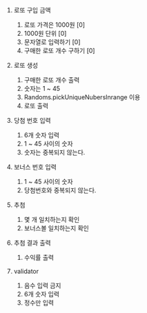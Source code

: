1. 로또 구입 금액
    1. 로또 가격은 1000원    [0]
    2. 1000원 단위         [0]
    3. 문자열로 입력하기      [0]
    4. 구매한 로또 개수 구하기 [0]

2. 로또 생성
    1. 구매한 로또 개수 출력
    2. 숫자는 1 ~ 45
    3. Randoms.pickUniqueNubersInrange 이용
    4. 로또 출력

3. 당첨 번호 입력
    1. 6개 숫자 입력
    2. 1 ~ 45 사이의 숫자
    3. 숫자는 중복되지 않는다.

4. 보너스 번호 입력
    1. 1 ~ 45 사이의 숫자
    2. 당첨번호와 중복되지 않는다.

5. 추첨
    1. 몇 개 일치하는지 확인
    2. 보너스볼 일치하는지 확인

6. 추첨 결과 출력
    1. 수익률 출력


7. validator
    1. 음수 입력 금지
    2. 6개 숫자 입력
    3. 정수만 입력